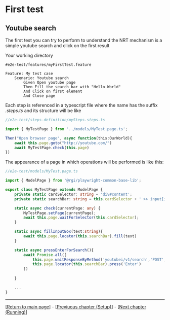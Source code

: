 # First test

## Youtube search

The first test you can try to perform to understand the NRT mechanism is a simple youtube search and click on the first result

Your working directory  

```gherkin
#e2e-test/features/myFirstTest.feature

Feature: My test case
    Scenario: Youtube search
        Given Open youtube page
        Then Fill the search bar with "Hello World"
        And Click on first element
        And Close page
```
Each step is referenced in a typescript file where the name has the suffix *.steps.ts* and its structure will be like

```typescript
//e2e-test/steps-definition/mySteps.steps.ts

import { MyTestPage } from '../models/MyTest.page.ts';

Then("Open browser page", async function(this:OurWorld){
    await this.page.goto("http://youtube.com/")
    await MyTestPage.check(this.page)
})
```
The appearance of a page in which operations will be performed is like this:
```typescript
//e2e-test/models/MyTest.page.ts

import { ModelPage } from '@rgi/playwright-common-base-lib';

export class MyTestPage extends ModelPage {
    private static cardSelector: string = 'div#content';
    private static searchBar: string = this.cardSelector + ' >> input[id="search"]';

    static async check(currentPage: any) {
        MyTestPage.setPage(currentPage);
        await this.page.waitForSelector(this.cardSelector);
    }

    static async fillInputBox(text:string){
        await this.page.locator(this.searchBar).fill(text)
    }

    static async pressEnterForSearch(){
        await Promise.all([
            this.page.waitResponseByMethod('youtubei/v1/search','POST',20000),
            this.page.locator(this.searchBar).press('Enter')  
        ]) 
        
    }

    ...
}

```


---

[[Return to main page](./0_NRT.md)] - [[Previuous chapter (Setup)](./1_SETUP.md)] - [[Next chapter (Running)](./2_FIRST_TEST.md)]